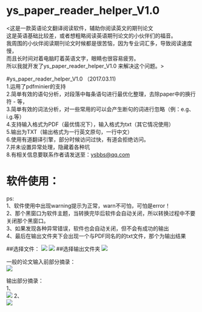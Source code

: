# ys_paper_reader_helper_V1.0
<这是一款英语论文翻译阅读软件，辅助你阅读英文的期刊论文    
这是英语基础比较差，或者想粗略阅读英语期刊论文的小伙伴们的福音。   
我周围的小伙伴阅读期刊论文时候都是很苦恼，因为专业词汇多，导致阅读速度慢，    
而且长时间对着电脑盯着英语文字，眼睛也很容易疲劳。    
所以我就开发了ys_paper_reader_helper_V1.0 来解决这个问题。>     

#ys_paper_reader_helper_V1.0
（2017.03.11)     
1.运用了pdfminier的支持    
2.简单有效的语句分析，对段落中每条语句进行最优化整理，去除paper中的换行符 - 等，    
3.简单有效的词法分析，对一些常用的可以会产生断句的词进行忽略（例：e.g、i.g.等）            
4.支持输入格式为PDF（最优情况下），输入格式为txt（其它情况使用）        
5.输出为TXT（输出格式为一行英文原句，一行中文）    
6.使用有道翻译引擎，部分时候访问过快，有道会拒绝访问。    
7.并未设置异常处理，隐藏着各种坑    
8.有相关信息要联系作者请发送至：ysbbs@qq.com    

# 软件使用：
ps:    
1、软件使用中出现warning提示为正常，warn不可怕，可怕是error！    
2、那个黑窗口为软件主题，当转换完毕后软件会自动关闭，所以转换过程中不要关闭那个黑窗口。    
3、如果发现各种异常错误，软件也会自动关闭，但不会有成功的输出    
4、最后在输出文件夹下会出现一个与PDF同名的的txt文件，那个为输出结果    

##选择文件：
![](http://ww1.sinaimg.cn/large/005HFdfGgy1fdixwi0a94j30bk03ut8m)
![](http://ww1.sinaimg.cn/large/005HFdfGgy1fdixx9sof8j30hd0c2dgg)
##选择输出文件夹
![](http://ww1.sinaimg.cn/large/005HFdfGgy1fdixxds8bxj30bk03uq2u)

一般的论文输入前部分摘录：    
![](http://ww1.sinaimg.cn/large/005HFdfGgy1fdixy6z5noj30i60h3n0n)

输出部分摘录：    
1、    
![](http://ww1.sinaimg.cn/large/005HFdfGgy1fdixyopi44j31b40f0n23)
2、    
![](http://ww1.sinaimg.cn/large/005HFdfGgy1fdixyd95r6j31ay0fd79e)
